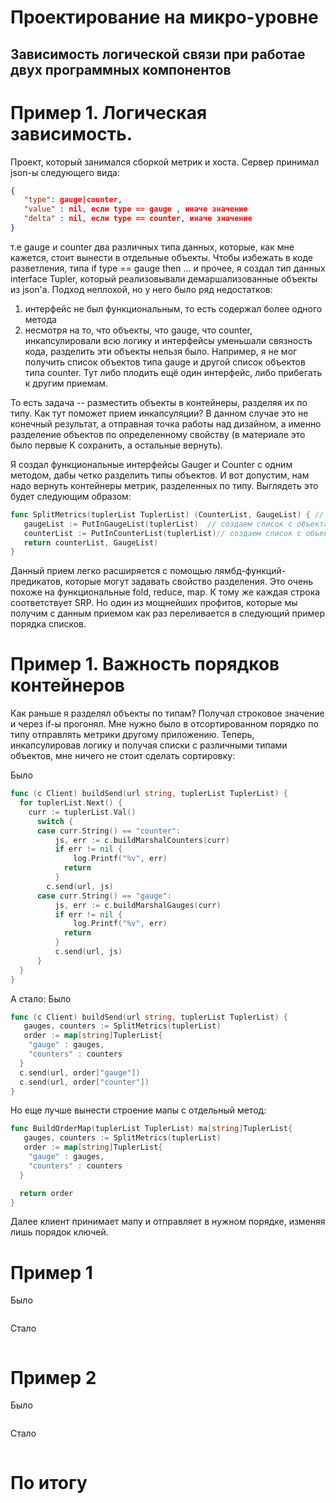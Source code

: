 # Проектирование на микро-уровне

## Зависимость логической связи при работае двух программных компонентов

# Пример 1. Логическая зависимость.

Проект, который занимался сборкой метрик и хоста. Сервер принимал json-ы следующего вида:

```json
{
   "type": gauge|counter,
   "value" : nil, если type == gauge , иначе значение
   "delta" : nil, если type == counter, иначе значение
}
```
т.е gauge и counter два различных типа данных, которые, как мне кажется, стоит вынести в отдельные объекты.
Чтобы избежать в коде разветления, типа if type == gauge then ... и прочее, я создал тип данных interface Tupler, который реализовывали демаршализованные объекты из json'а.
Подход неплохой, но у него было ряд недостатков:
1) интерфейс не был функциональным, то есть содержал более одного метода
2) несмотря на то, что объекты, что gauge, что counter, инкапсулировали всю логику и интерфейсы уменьшали связность кода, разделить эти объекты нельзя было.
Например, я не мог получить список объектов типа gauge и другой список объектов типа counter. Тут либо плодить ещё один интерфейс, либо прибегать к другим приемам.

То есть задача -- разместить объекты в контейнеры, разделяя их по типу.
Как тут поможет прием инкапсуляции? В данном случае это не конечный результат, а отправная точка работы над дизайном, а именно разделение объектов по определенному свойству (в материале это было первые K сохранить, а остальные вернуть). 

Я создал функциональные интерфейсы Gauger и Counter с одним методом, дабы четко разделить типы объектов.
И вот допустим, нам надо вернуть контейнеры метрик, разделенных по типу. Выглядеть это будет следующим образом:

```go
func SplitMetrics(tuplerList TuplerList) (CounterList, GaugeList) { // CounterList и GaugeList  -- контейнеры, которые хранят Counter и Gauger инстансы соответственно.
   gaugeList := PutInGaugeList(tuplerList)  // создаем список с объектами, типа gauge
   counterList := PutInCounterList(tuplerList)// создаем список с объектами, типа counter
   return counterList, GaugeList)
}
```

Данный прием легко расширяется с помощью лямбд-функций-предикатов, которые могут задавать свойство разделения. Это очень похоже на функциональные fold, reduce, map. К тому же каждая строка соответствует SRP. 
Но один из мощнейших профитов, которые мы получим с данным приемом как раз переливается в следующий пример порядка списков.

# Пример 1. Важность порядков контейнеров

Как раньше я разделял объекты по типам? Получал строковое значение и через if-ы прогонял. Мне нужно было в отсортированном порядко по типу отправлять метрики другому приложению.
Теперь, инкапсулировав логику и получая списки с различными типами объектов, мне ничего не стоит сделать сортировку:

Было
```go
func (c Client) buildSend(url string, tuplerList TuplerList) {
  for tuplerList.Next() {
    curr := tuplerList.Val()
	  switch {
	  case curr.String() == "counter":
		  js, err := c.buildMarshalCounters(curr)
		  if err != nil {
			  log.Printf("%v", err)
  			return
		  }
  		c.send(url, js)
	  case curr.String() == "gauge":
		  js, err := c.buildMarshalGauges(curr)
		  if err != nil {
			  log.Printf("%v", err)
  			return
		  }
		  c.send(url, js)
	  }
  }
}
```

А стало:
Было
```go
func (c Client) buildSend(url string, tuplerList TuplerList) {
   gauges, counters := SplitMetrics(tuplerList)
   order := map[string]TuplerList{
    "gauge" : gauges,
    "counters" : counters
  }
  c.send(url, order["gauge"])
  c.send(url, order["counter"])
}
```

Но еще лучше вынести строение мапы с отдельный метод:

```go
func BuildOrderMap(tuplerList TuplerList) ma[string]TuplerList{
   gauges, counters := SplitMetrics(tuplerList)
   order := map[string]TuplerList{
    "gauge" : gauges,
    "counters" : counters
  }

  return order
}
```

Далее клиент принимает мапу и отправляет в нужном порядке, изменяя лишь порядок ключей.

# Пример 1

Было
```go
```

Стало
```go
```

# Пример 2

Было
```go
```

Стало
```go
```
# По итогу
